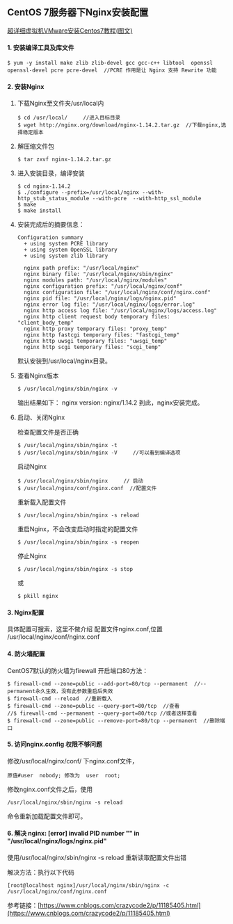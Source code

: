 ## CentOS 7服务器下Nginx安装配置

[超详细虚拟机VMware安装Centos7教程(图文)](https://zhuanlan.zhihu.com/p/145102034)

#### 1. 安装编译工具及库文件

```
$ yum -y install make zlib zlib-devel gcc gcc-c++ libtool  openssl openssl-devel pcre pcre-devel  //PCRE 作用是让 Nginx 支持 Rewrite 功能
```

#### 2. 安装Nginx

 1. 下载Nginx至文件夹/usr/local内

    ```
    $ cd /usr/local/     //进入目标目录
    $ wget http://nginx.org/download/nginx-1.14.2.tar.gz  //下载nginx,选择稳定版本
    ```

2. 解压缩文件包

   ```
   $ tar zxvf nginx-1.14.2.tar.gz
   ```
   
3. 进入安装目录，编译安装

   ```
   $ cd nginx-1.14.2
   $ ./configure --prefix=/usr/local/nginx --with-http_stub_status_module --with-pcre  --with-http_ssl_module
   $ make
   $ make install
   ```

4. 安装完成后的摘要信息：

   ```
   Configuration summary
     + using system PCRE library
     + using system OpenSSL library
     + using system zlib library
    
     nginx path prefix: "/usr/local/nginx"
     nginx binary file: "/usr/local/nginx/sbin/nginx"
     nginx modules path: "/usr/local/nginx/modules"
     nginx configuration prefix: "/usr/local/nginx/conf"
     nginx configuration file: "/usr/local/nginx/conf/nginx.conf"
     nginx pid file: "/usr/local/nginx/logs/nginx.pid"
     nginx error log file: "/usr/local/nginx/logs/error.log"
     nginx http access log file: "/usr/local/nginx/logs/access.log"
     nginx http client request body temporary files: "client_body_temp"
     nginx http proxy temporary files: "proxy_temp"
     nginx http fastcgi temporary files: "fastcgi_temp"
     nginx http uwsgi temporary files: "uwsgi_temp"
     nginx http scgi temporary files: "scgi_temp"
   ```

   默认安装到/usr/local/nginx目录。

5. 查看Nginx版本

   ```
   $ /usr/local/nginx/sbin/nginx -v
   ```

   输出结果如下：
   nginx version: nginx/1.14.2
   到此，nginx安装完成。

6. 启动、关闭Nginx

   检查配置文件是否正确

   ```
   $ /usr/local/nginx/sbin/nginx -t
   $ /usr/local/nginx/sbin/nginx -V     //可以看到编译选项
   ```

   启动Nginx

   ```
   $ /usr/local/nginx/sbin/nginx     // 启动
   $ /usr/local/nginx/conf/nginx.conf  //配置文件
   ```

   重新载入配置文件

   ```
   $ /usr/local/nginx/sbin/nginx -s reload
   ```

   重启Nginx，不会改变启动时指定的配置文件

   ```
   $ /usr/local/nginx/sbin/nginx -s reopen
   ```

   停止Nginx

   ```
   $ /usr/local/nginx/sbin/nginx -s stop
   ```

   或

   ```
   $ pkill nginx
   ```

#### 3. Nginx配置

具体配置可搜索，这里不做介绍
配置文件nginx.conf,位置
/usr/local/nginx/conf/nginx.conf

#### 4. 防火墙配置

CentOS7默认的防火墙为firewall
开启端口80方法：

```
$ firewall-cmd --zone=public --add-port=80/tcp --permanent  //--permanent永久生效，没有此参数重启后失效
$ firewall-cmd --reload  //重新载入
$ firewall-cmd --zone=public --query-port=80/tcp  //查看
//$ firewall-cmd --permanent --query-port=80/tcp //或者这样查看
$ firewall-cmd --zone=public --remove-port=80/tcp --permanent  //删除端口
```

#### 5. 访问nginx.config 权限不够问题

修改/usr/local/nginx/conf/ 下nginx.conf文件，

```
原值#user  nobody; 修改为  user  root;
```

修改nginx.conf文件之后，使用

```
/usr/local/nginx/sbin/nginx -s reload 
```

命令重新加载配置文件即可。

#### 6. 解决 nginx: [error] invalid PID number "" in "/usr/local/nginx/logs/nginx.pid"

使用/usr/local/nginx/sbin/nginx -s reload 重新读取配置文件出错

解决方法：执行以下代码

```
[root@localhost nginx]/usr/local/nginx/sbin/nginx -c /usr/local/nginx/conf/nginx.conf
```

参考链接：[https://www.cnblogs.com/crazycode2/p/11185405.html](https://www.cnblogs.com/crazycode2/p/11185405.html)